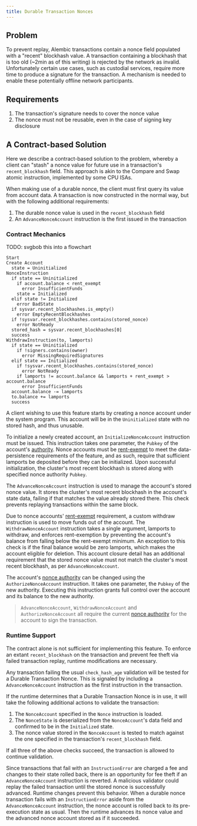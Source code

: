 ```yaml
---
title: Durable Transaction Nonces
---
```


## Problem

To prevent replay, Alembic transactions contain a nonce field populated with a
"recent" blockhash value. A transaction containing a blockhash that is too old
(~2min as of this writing) is rejected by the network as invalid. Unfortunately
certain use cases, such as custodial services, require more time to produce a
signature for the transaction. A mechanism is needed to enable these potentially
offline network participants.

## Requirements

1. The transaction's signature needs to cover the nonce value
2. The nonce must not be reusable, even in the case of signing key disclosure

## A Contract-based Solution

Here we describe a contract-based solution to the problem, whereby a client can
"stash" a nonce value for future use in a transaction's `recent_blockhash`
field. This approach is akin to the Compare and Swap atomic instruction,
implemented by some CPU ISAs.

When making use of a durable nonce, the client must first query its value from
account data. A transaction is now constructed in the normal way, but with the
following additional requirements:

1. The durable nonce value is used in the `recent_blockhash` field
2. An `AdvanceNonceAccount` instruction is the first issued in the transaction

### Contract Mechanics

TODO: svgbob this into a flowchart

```text
Start
Create Account
  state = Uninitialized
NonceInstruction
  if state == Uninitialized
    if account.balance < rent_exempt
      error InsufficientFunds
    state = Initialized
  elif state != Initialized
    error BadState
  if sysvar.recent_blockhashes.is_empty()
    error EmptyRecentBlockhashes
  if !sysvar.recent_blockhashes.contains(stored_nonce)
    error NotReady
  stored_hash = sysvar.recent_blockhashes[0]
  success
WithdrawInstruction(to, lamports)
  if state == Uninitialized
    if !signers.contains(owner)
      error MissingRequiredSignatures
  elif state == Initialized
    if !sysvar.recent_blockhashes.contains(stored_nonce)
      error NotReady
    if lamports != account.balance && lamports + rent_exempt > account.balance
      error InsufficientFunds
  account.balance -= lamports
  to.balance += lamports
  success
```

A client wishing to use this feature starts by creating a nonce account under
the system program. This account will be in the `Uninitialized` state with no
stored hash, and thus unusable.

To initialize a newly created account, an `InitializeNonceAccount` instruction must be
issued. This instruction takes one parameter, the `Pubkey` of the account's
[authority](../cli/examples/durable-nonce.md#nonce-authority). Nonce accounts
must be [rent-exempt](./rent.md#two-tiered-rent-regime) to meet the data-persistence
requirements of the feature, and as such, require that sufficient lamports be
deposited before they can be initialized. Upon successful initialization, the
cluster's most recent blockhash is stored along with specified nonce authority
`Pubkey`.

The `AdvanceNonceAccount` instruction is used to manage the account's stored nonce
value. It stores the cluster's most recent blockhash in the account's state data,
failing if that matches the value already stored there. This check prevents
replaying transactions within the same block.

Due to nonce accounts' [rent-exempt](./rent.md#two-tiered-rent-regime) requirement,
a custom withdraw instruction is used to move funds out of the account.
The `WithdrawNonceAccount` instruction takes a single argument, lamports to withdraw,
and enforces rent-exemption by preventing the account's balance from falling
below the rent-exempt minimum. An exception to this check is if the final balance
would be zero lamports, which makes the account eligible for deletion. This
account closure detail has an additional requirement that the stored nonce value
must not match the cluster's most recent blockhash, as per `AdvanceNonceAccount`.

The account's [nonce authority](../cli/examples/durable-nonce.md#nonce-authority)
can be changed using the `AuthorizeNonceAccount` instruction. It takes one parameter,
the `Pubkey` of the new authority. Executing this instruction grants full
control over the account and its balance to the new authority.

> `AdvanceNonceAccount`, `WithdrawNonceAccount` and `AuthorizeNonceAccount` all require the current [nonce authority](../cli/examples/durable-nonce.md#nonce-authority) for the account to sign the transaction.

### Runtime Support

The contract alone is not sufficient for implementing this feature. To enforce
an extant `recent_blockhash` on the transaction and prevent fee theft via
failed transaction replay, runtime modifications are necessary.

Any transaction failing the usual `check_hash_age` validation will be tested
for a Durable Transaction Nonce. This is signaled by including a `AdvanceNonceAccount`
instruction as the first instruction in the transaction.

If the runtime determines that a Durable Transaction Nonce is in use, it will
take the following additional actions to validate the transaction:

1. The `NonceAccount` specified in the `Nonce` instruction is loaded.
2. The `NonceState` is deserialized from the `NonceAccount`'s data field and
   confirmed to be in the `Initialized` state.
3. The nonce value stored in the `NonceAccount` is tested to match against the
   one specified in the transaction's `recent_blockhash` field.

If all three of the above checks succeed, the transaction is allowed to continue
validation.

Since transactions that fail with an `InstructionError` are charged a fee and
changes to their state rolled back, there is an opportunity for fee theft if an
`AdvanceNonceAccount` instruction is reverted. A malicious validator could replay the
failed transaction until the stored nonce is successfully advanced. Runtime
changes prevent this behavior. When a durable nonce transaction fails with an
`InstructionError` aside from the `AdvanceNonceAccount` instruction, the nonce account
is rolled back to its pre-execution state as usual. Then the runtime advances
its nonce value and the advanced nonce account stored as if it succeeded.
